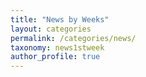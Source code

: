 ```yaml
---
title: "News by Weeks"
layout: categories
permalink: /categories/news/
taxonomy: news1stweek
author_profile: true
---
```

